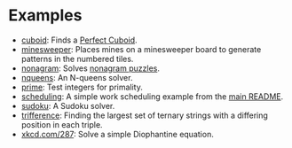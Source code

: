 Examples
========

   * [cuboid](cuboid): Finds a [Perfect Cuboid](https://mathworld.wolfram.com/PerfectCuboid.html).
   * [minesweeper](minesweeper): Places mines on a minesweeper board to generate patterns in the numbered tiles.
   * [nonagram](nonagram): Solves [nonagram puzzles](https://en.wikipedia.org/wiki/Nonogram).
   * [nqueens](nqueens): An N-queens solver.
   * [prime](prime): Test integers for primality.
   * [scheduling](scheduling): A simple work scheduling example from the [main README](../README.md#example).
   * [sudoku](sudoku): A Sudoku solver.
   * [trifference](trifference): Finding the largest set of ternary strings with a differing position in each triple.
   * [xkcd.com/287](xkcd287): Solve a simple Diophantine equation.
